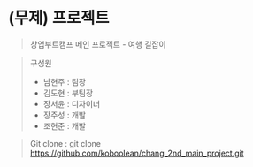 # (무제) 프로젝트

> 창업부트캠프 메인 프로젝트 - 여행 길잡이

> 구성원
>- 남현주 : 팀장
>- 김도현 : 부팀장
>- 장서윤 : 디자이너
>- 장주성 : 개발
>- 조현준 : 개발


> Git clone : 
> git clone https://github.com/koboolean/chang_2nd_main_project.git
